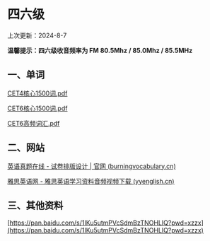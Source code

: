 # 四六级
上次更新：2024-8-7

**温馨提示：四六级收音频率为 FM 80.5Mhz / 85.0Mhz / 85.5MHz**

## 一、单词
[CET4核心1500词.pdf](CET4核心1500词.pdf)

[CET6核心1500词.pdf](./CET6核心1500词.pdf)

[CET6高频词汇.pdf](./CET6高频词汇.pdf)

## 二、网站
[英语真题在线 - 试卷排版设计 | 官网 (burningvocabulary.cn)](https://zhenti.burningvocabulary.cn/)

[雅思英语网 - 雅思英语学习资料音频视频下载 (yyenglish.cn)](https://www.yyenglish.cn/)

## 三、其他资料

[https://pan.baidu.com/s/1IKu5utmPVcSdmBzTNOHLIQ?pwd=xzzx](https://pan.baidu.com/s/1IKu5utmPVcSdmBzTNOHLIQ?pwd=xzzx)